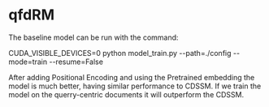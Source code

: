 # qfdRM
The baseline model can be run with the command:

CUDA_VISIBLE_DEVICES=0 python model_train.py --path=./config --mode=train --resume=False

After adding Positional Encoding and using the Pretrained embedding the model is much better, having similar performance to CDSSM. If we train the model on the querry-centric documents it will outperform the CDSSM.
